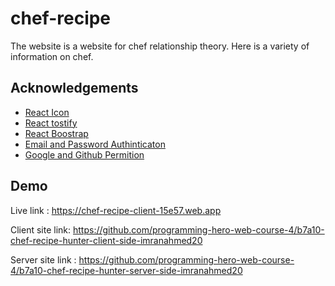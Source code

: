 
# chef-recipe

The website is a website for chef relationship theory. Here is a variety of information on chef.


## Acknowledgements

 - [React Icon](https://awesomeopensource.com/project/elangosundar/awesome-README-templates)
 - [React tostify](https://github.com/matiassingers/awesome-readme)
 - [React Boostrap](https://github.com/matiassingers/awesome-readme)
 - [Email and Password Authinticaton](https://github.com/matiassingers/awesome-readme)
 - [Google and Github Permition](https://bulldogjob.com/news/449-how-to-write-a-good-readme-for-your-github-project)


## Demo

Live link : https://chef-recipe-client-15e57.web.app

Client site link: https://github.com/programming-hero-web-course-4/b7a10-chef-recipe-hunter-client-side-imranahmed20

Server site link : https://github.com/programming-hero-web-course-4/b7a10-chef-recipe-hunter-server-side-imranahmed20